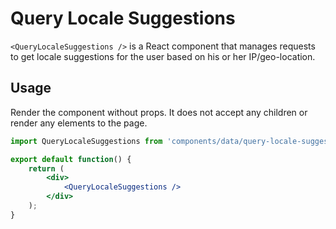 # Query Locale Suggestions

`<QueryLocaleSuggestions />` is a React component that manages requests to get locale suggestions for the user based on his or her IP/geo-location.

## Usage

Render the component without props. It does not accept any children or render any elements to the page.

```jsx
import QueryLocaleSuggestions from 'components/data/query-locale-suggestions';

export default function() {
	return (
		<div>
			<QueryLocaleSuggestions />
		</div>
	);
}
```
